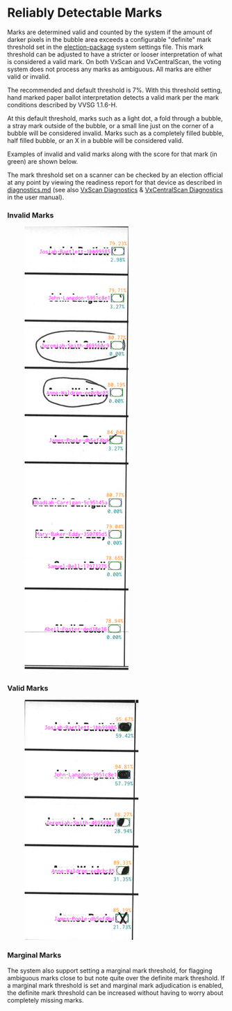 # Reliably Detectable Marks

Marks are determined valid and counted by the system if the amount of darker pixels in the bubble area exceeds a configurable "definite" mark threshold set in the [election-package](../system-overview/election-package/ "mention") system settings file. This mark threshold can be adjusted to have a stricter or looser interpretation of what is considered a valid mark. On both VxScan and VxCentralScan, the voting system does not process any marks as ambiguous. All marks are either valid or invalid.

The recommended and default threshold is 7%. With this threshold setting, hand marked paper ballot interpretation detects a valid mark per the mark conditions described by VVSG 1.1.6-H.

At this default threshold, marks such as a light dot, a fold through a bubble, a stray mark outside of the bubble, or a small line just on the corner of a bubble will be considered invalid. Marks such as a completely filled bubble, half filled bubble, or an X in a bubble will be considered valid.

Examples of invalid and valid marks along with the score for that mark (in green) are shown below.&#x20;

The mark threshold set on a scanner can be checked by an election official at any point by viewing the readiness report for that device as described in [diagnostics.md](../system-overview/diagnostics.md "mention") (see also [VxScan Diagnostics](https://app.gitbook.com/s/JtZutzGTdCzsGITrdiph/vxscan/vxscan-diagnostics "mention") & [VxCentralScan Diagnostics](https://app.gitbook.com/s/JtZutzGTdCzsGITrdiph/vxcentralscan/vxcentralscan-diagnostics "mention") in the user manual).

### Invalid Marks

<figure><img src="../.gitbook/assets/image (65).png" alt=""><figcaption></figcaption></figure>

### Valid Marks

<figure><img src="../.gitbook/assets/image (1) (2).png" alt=""><figcaption></figcaption></figure>

### Marginal Marks

The system also support setting a marginal mark threshold, for flagging ambiguous marks close to but note quite over the definite mark threshold. If a marginal mark threshold is set and marginal mark adjudication is enabled, the definite mark threshold can be increased without having to worry about completely missing marks.


